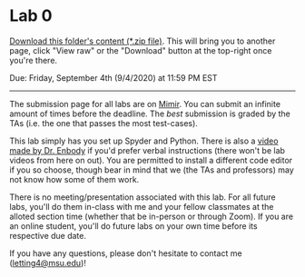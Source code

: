 # Lab 0

[Download this folder's content (*.zip file)](../assets/packages/lab00_content.zip). This will bring you to another page, click "View raw" or the "Download" button at the top-right once you're there. 

Due: Friday, September 4th (9/4/2020) at 11:59 PM EST

___

The submission page for all labs are on [Mimir](https://class.mimir.io/). You can submit an infinite amount of times before the deadline. The _best_ submission is graded by the TAs (i.e. the one that passes the most test-cases).

This lab simply has you set up Spyder and Python. There is also a [video made by Dr. Enbody](https://www.youtube.com/watch?v=_CqtctVJZnk&feature=youtu.be) if you'd prefer verbal instructions (there won't be lab videos from here on out). You are permitted to install a different code editor if you so choose, though bear in mind that we (the TAs and professors) may not know how some of them work.

There is no meeting/presentation associated with this lab. For all future labs, you'll do them in-class with me and your fellow classmates at the alloted section time (whether that be in-person or through Zoom). If you are an online student, you'll do future labs on your own time before its respective due date. 

If you have any questions, please don't hesitate to contact me (letting4@msu.edu)!
